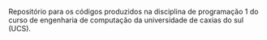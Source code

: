 
Repositório para os códigos produzidos na disciplina de programação 1 do curso de engenharia de computação da universidade de caxias do sul (UCS).

